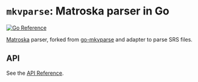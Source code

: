 # `mkvparse`: Matroska parser in Go

[![Go Reference](https://pkg.go.dev/badge/github.com/rescene/mkvparse.svg)](https://pkg.go.dev/github.com/rescene/mkvparse)

[Matroska](https://www.matroska.org) parser, forked from [go-mkvparse](https://github.com/remko/go-mkvparse) and adapter to parse SRS files.

## API

See the [API Reference](https://godoc.org/github.com/rescene/mkvparse).
